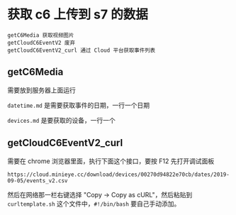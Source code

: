 # 获取 c6 上传到 s7 的数据

```
getC6Media 获取视频图片
getCloudC6EventV2 废弃
getCloudC6EventV2_curl 通过 Cloud 平台获取事件列表
```

## getC6Media

需要放到服务器上面运行

`datetime.md` 是需要获取事件的日期，一行一个日期

`devices.md` 是要获取的设备，一行一个

## getCloudC6EventV2_curl

需要在 chrome 浏览器里面，执行下面这个接口，要按 F12 先打开调试面板

```
https://cloud.minieye.cc/download/devices/00270d94822e70cb/dates/2019-09-05/events_v2.csv
```

然后在网络那一栏右键选择 "Copy -> Copy as cURL"，然后粘贴到 `curltemplate.sh`
这个文件中，`#!/bin/bash` 要自己手动添加。

